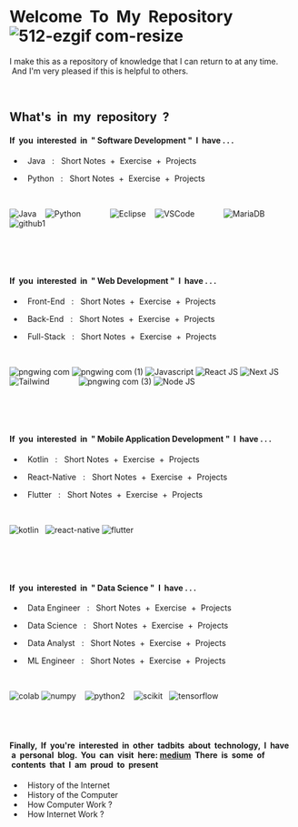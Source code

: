 # Welcome &nbsp;To &nbsp;My &nbsp;Repository &nbsp;![512-ezgif com-resize](https://github.com/Arisa-Kaewsuan/Arisa-Kaewsuan/assets/87797742/ec4bc70c-8c42-41ae-afec-c11bfd641648)

I make this as a repository of knowledge that I can return to at any time. &nbsp;And I'm very pleased if this is helpful to others. 

<br/>

## What's &nbsp;in &nbsp;my &nbsp;repository &nbsp;?

#### If &nbsp;you &nbsp;interested &nbsp;in &nbsp;" Software Development " &nbsp;I &nbsp;have . . .

- &nbsp; Java &nbsp;&nbsp;:&nbsp;&nbsp; Short Notes &nbsp;+&nbsp; Exercise &nbsp;+&nbsp; Projects 

- &nbsp; Python &nbsp;&nbsp;:&nbsp;&nbsp; Short Notes &nbsp;+&nbsp; Exercise &nbsp;+&nbsp; Projects

&nbsp;
  
![Java](https://github.com/Arisa-Kaewsuan/Arisa-Kaewsuan/assets/87797742/5bf0452c-f78e-4ceb-bd74-7bc55ee60df9) &nbsp;&nbsp;
![Python](https://github.com/Arisa-Kaewsuan/Arisa-Kaewsuan/assets/87797742/2350df16-d692-417e-bfb7-a8a26420581f) &nbsp; &nbsp; &nbsp; &nbsp; &nbsp; &nbsp;
![Eclipse](https://github.com/Arisa-Kaewsuan/Arisa-Kaewsuan/assets/87797742/9e037a27-6cd8-495d-aaa1-3d4458d7a442) &nbsp;&nbsp;
![VSCode](https://github.com/Arisa-Kaewsuan/Arisa-Kaewsuan/assets/87797742/e147b1a5-2fe3-454b-b16b-73283211d758) &nbsp; &nbsp; &nbsp; &nbsp; &nbsp; &nbsp;
![MariaDB](https://github.com/Arisa-Kaewsuan/Arisa-Kaewsuan/assets/87797742/b7dee4da-9e61-4bac-a41c-7b087fe2f8d6) &nbsp; &nbsp; &nbsp; &nbsp; &nbsp; &nbsp;
![github1](https://github.com/Arisa-Kaewsuan/Arisa-Kaewsuan/assets/87797742/50376beb-668b-4591-a0b3-b8d83d1530d6)

<br/>
<br/>
<br/>

#### If &nbsp;you &nbsp;interested &nbsp;in &nbsp;" Web Development " &nbsp;I &nbsp;have . . .

- &nbsp; Front-End &nbsp;&nbsp;:&nbsp;&nbsp; Short Notes &nbsp;+&nbsp; Exercise &nbsp;+&nbsp; Projects 

- &nbsp; Back-End &nbsp;&nbsp;:&nbsp;&nbsp; Short Notes &nbsp;+&nbsp; Exercise &nbsp;+&nbsp; Projects

- &nbsp; Full-Stack &nbsp;&nbsp;:&nbsp;&nbsp; Short Notes &nbsp;+&nbsp; Exercise &nbsp;+&nbsp; Projects

&nbsp;

![pngwing com](https://github.com/Arisa-Kaewsuan/Arisa-Kaewsuan/assets/87797742/b2bc5f90-f664-4f26-b904-0c6865ffce44)
![pngwing com (1)](https://github.com/Arisa-Kaewsuan/Arisa-Kaewsuan/assets/87797742/5aeb40f0-4ac8-4179-b85e-8387751f80b4)
![Javascript](https://github.com/Arisa-Kaewsuan/Arisa-Kaewsuan/assets/87797742/190e39f6-3c1d-437b-b641-9ea1684e674f)
![React JS](https://github.com/Arisa-Kaewsuan/Arisa-Kaewsuan/assets/87797742/59c1961f-0096-4557-9562-81d9af9b32a6)
![Next JS](https://github.com/Arisa-Kaewsuan/Arisa-Kaewsuan/assets/87797742/72ceea84-6536-427d-b8e8-2367f0b6849e)
![Tailwind](https://github.com/Arisa-Kaewsuan/Arisa-Kaewsuan/assets/87797742/12cafd71-41a3-43fb-b0ce-697e35f5b941) &nbsp; &nbsp; &nbsp; &nbsp; &nbsp; &nbsp;
![pngwing com (3)](https://github.com/Arisa-Kaewsuan/Arisa-Kaewsuan/assets/87797742/2bdd1f6c-d5d9-42fa-b4c8-741fc93db198)
![Node JS](https://github.com/Arisa-Kaewsuan/Arisa-Kaewsuan/assets/87797742/b87a8cb3-ad31-4d18-9e40-1d21a4c3669c) 

<br/>
<br/>
<br/>

#### If &nbsp;you &nbsp;interested &nbsp;in &nbsp;" Mobile Application Development " &nbsp;I &nbsp;have . . .

- &nbsp; Kotlin &nbsp;&nbsp;:&nbsp;&nbsp; Short Notes &nbsp;+&nbsp; Exercise &nbsp;+&nbsp; Projects 

- &nbsp; React-Native &nbsp;&nbsp;:&nbsp;&nbsp; Short Notes &nbsp;+&nbsp; Exercise &nbsp;+&nbsp; Projects

- &nbsp; Flutter &nbsp;&nbsp;:&nbsp;&nbsp; Short Notes &nbsp;+&nbsp; Exercise &nbsp;+&nbsp; Projects

&nbsp;

![kotlin](https://github.com/Arisa-Kaewsuan/Arisa-Kaewsuan/assets/87797742/8761883e-70f7-4466-8d54-579cfc5a4035) &nbsp;
![react-native](https://github.com/Arisa-Kaewsuan/Arisa-Kaewsuan/assets/87797742/9aad5403-17c8-4e5c-b923-de8d9a506881)
![flutter](https://github.com/Arisa-Kaewsuan/Arisa-Kaewsuan/assets/87797742/3b1731fe-81d5-4666-b5d0-ea683b07c449)

<br/>
<br/>
<br/>

#### If &nbsp;you &nbsp;interested &nbsp;in &nbsp;" Data Science " &nbsp;I &nbsp;have . . .

- &nbsp; Data Engineer &nbsp;&nbsp;:&nbsp;&nbsp; Short Notes &nbsp;+&nbsp; Exercise &nbsp;+&nbsp; Projects 

- &nbsp; Data Science &nbsp;&nbsp;:&nbsp;&nbsp; Short Notes &nbsp;+&nbsp; Exercise &nbsp;+&nbsp; Projects

- &nbsp; Data Analyst &nbsp;&nbsp;:&nbsp;&nbsp; Short Notes &nbsp;+&nbsp; Exercise &nbsp;+&nbsp; Projects
  
- &nbsp; ML Engineer &nbsp;&nbsp;:&nbsp;&nbsp; Short Notes &nbsp;+&nbsp; Exercise &nbsp;+&nbsp; Projects

&nbsp;

![colab](https://github.com/Arisa-Kaewsuan/Arisa-Kaewsuan/assets/87797742/3399dc5b-c7cb-4375-acf0-c1daaf655094)
![numpy](https://github.com/Arisa-Kaewsuan/Arisa-Kaewsuan/assets/87797742/ced3a036-3161-4c1a-8118-b3eb79a138bd) &nbsp;&nbsp;
![python2](https://github.com/Arisa-Kaewsuan/Arisa-Kaewsuan/assets/87797742/cda51b13-d695-4c82-9b20-841c39839b70) &nbsp;&nbsp;
![scikit](https://github.com/Arisa-Kaewsuan/Arisa-Kaewsuan/assets/87797742/4a85bb10-f135-45e9-acf6-09acd2ea660b) &nbsp;
![tensorflow](https://github.com/Arisa-Kaewsuan/Arisa-Kaewsuan/assets/87797742/c557444a-194b-41f2-9c6a-9a549280b01b)

<br/>

# 

#### Finally, &nbsp;If &nbsp;you're &nbsp;interested &nbsp;in &nbsp;other &nbsp;tadbits &nbsp;about &nbsp;technology, &nbsp;I &nbsp;have &nbsp;a &nbsp;personal &nbsp;blog. &nbsp;You &nbsp;can &nbsp;visit &nbsp;here: [medium](https://medium.com/) &nbsp;There &nbsp;is &nbsp;some &nbsp;of &nbsp;contents &nbsp;that &nbsp;I &nbsp;am &nbsp;proud &nbsp;to &nbsp;present

- &nbsp; History of the Internet
- &nbsp; History of the Computer
- &nbsp; How Computer Work ?
- &nbsp; How Internet Work ?
    


                    
                 
